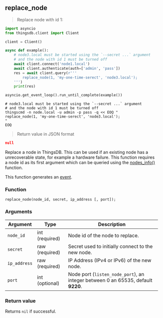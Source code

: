 ## replace_node

> Replace node with id 1:

```python
import asyncio
from thingsdb.client import Client

client = Client()

async def example():
    # node3.local must be started using the `--secret ...` argument
    # and the node with id 1 must be turned off
    await client.connect('node1.local')
    await client.authenticate(auth=['admin', 'pass'])
    res = await client.query(r'''
        replace_node(1, 'my-one-time-serect', 'node3.local');
    ''')
    print(res)

asyncio.get_event_loop().run_until_complete(example())
```

```shell
# node3.local must be started using the `--secret ...` argument
# and the node with id 1 must be turned off
thingscmd -n node.local -u admin -p pass -q << EOQ "
replace_node(1, 'my-one-time-serect', 'node3.local');
"
EOQ
```

> Return value in JSON format

```json
null
```

Replace a node in ThingsDB. This can be used if an existing node has a
unrecoverable state, for example a hardware failure. This function requires
a node id as its first argument which can be queried using the [nodes_info()](#nodes_info)
function.


This function generates an [event](#events).

### Function
`replace_node(node_id, secret, ip_address [, port]);`


### Arguments
Argument | Type | Description
-------- | ---- | -----------
`node_id` | int (required) | Node id of the node to replace.
`secret` | raw (required) | Secret used to initially connect to the new node.
`ip_address` | raw (required) | IP Address (IPv4 or IPv6) of the new node.
`port` | int (optional) | Node port (`listen_node_port`), an integer between 0 an 65535, default **9220**.


### Return value
Returns `nil` if successful.